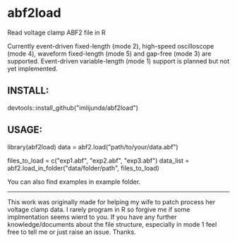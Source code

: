 # abf2load
Read voltage clamp ABF2 file in R

Currently event-driven fixed-length (mode 2), high-speed oscilloscope (mode 4), waveform fixed-length (mode 5) and gap-free (mode 3) are supported. Event-driven variable-length (mode 1) support is planned but not yet implemented.

## INSTALL:
devtools::install_github("imlijunda/abf2load")

## USAGE:
library(abf2load)
data = abf2.load("path/to/your/data.abf")

files_to_load = c("exp1.abf", "exp2.abf", "exp3.abf")
data_list = abf2.load_in_folder("data/folder/path", files_to_load)

You can also find examples in example folder.

---
This work was originally made for helping my wife to patch process her voltage clamp data. I rarely program in R so forgive me if some implmentation seems wierd to you. If you have any further knowledge/documents about the file structure, especially in mode 1 feel free to tell me or just raise an issue. Thanks.
